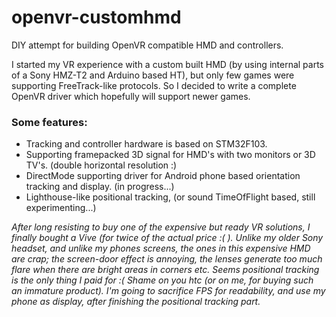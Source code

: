 # openvr-customhmd
DIY attempt for building OpenVR compatible HMD and controllers. 

I started my VR experience with a custom built HMD (by using internal parts of a Sony HMZ-T2 and Arduino based HT), but only few games were supporting FreeTrack-like protocols. So I decided to write a complete OpenVR driver which hopefully will support newer games.

### Some features:
* Tracking and controller hardware is based on STM32F103.
* Supporting framepacked 3D signal for HMD's with two monitors or 3D TV's. (double horizontal resolution :)
* DirectMode supporting driver for Android phone based orientation tracking and display. (in progress...)
* Lighthouse-like positional tracking, (or sound TimeOfFlight based, still experimenting...)


_After long resisting to buy one of the expensive but ready VR solutions, I finally bought a Vive (for twice of the actual price :( ).
Unlike my older Sony headset, and unlike my phones screens, the ones in this expensive HMD are crap; the screen-door effect is annoying, the lenses generate too much flare when there are bright areas in corners etc. Seems positional tracking is the only thing I paid for :( Shame on you htc (or on me, for buying such an immature product). I'm going to sacrifice FPS for readability, and use my phone as display, after finishing the positional tracking part._

